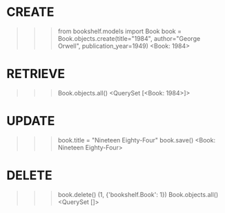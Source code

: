 # CREATE
>>> from bookshelf.models import Book
>>> book = Book.objects.create(title="1984", author="George Orwell", publication_year=1949)
<Book: 1984>

# RETRIEVE
>>> Book.objects.all()
<QuerySet [<Book: 1984>]>

# UPDATE
>>> book.title = "Nineteen Eighty-Four"
>>> book.save()
<Book: Nineteen Eighty-Four>

# DELETE
>>> book.delete()
(1, {'bookshelf.Book': 1})
>>> Book.objects.all()
<QuerySet []>
